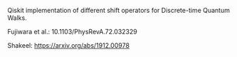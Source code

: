 Qiskit implementation of different shift operators for Discrete-time Quantum Walks.

Fujiwara et al.: 10.1103/PhysRevA.72.032329

Shakeel: https://arxiv.org/abs/1912.00978
